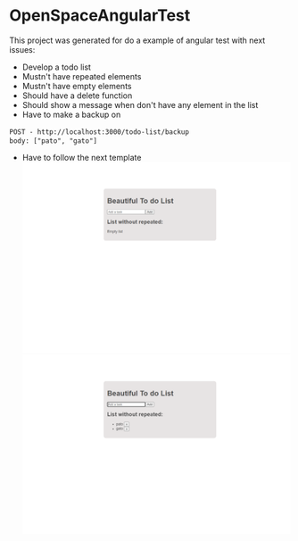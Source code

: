 # OpenSpaceAngularTest

This project was generated for do a example of angular test with next issues:

- Develop a todo list
- Mustn't have repeated elements
- Mustn't have empty elements
- Should have a delete function
- Should show a message when don't have any element in the list
- Have to make a backup on 
````
POST - http://localhost:3000/todo-list/backup
body: ["pato", "gato"]
````
- Have to follow the next template
![alt text](https://raw.githubusercontent.com/alejandrojuarez675/open-space-angular-text/main/src/assets/img/template-1.png)
![alt text](https://raw.githubusercontent.com/alejandrojuarez675/open-space-angular-text/main/src/assets/img/template-2.png)
